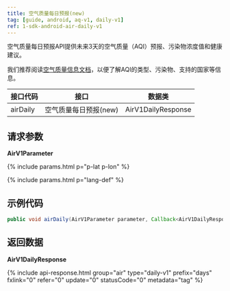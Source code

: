 ```yaml
---
title: 空气质量每日预报(new)
tag: [guide, android, aq-v1, daily-v1]
ref: 1-sdk-android-air-daily-v1
---
```


空气质量每日预报API提供未来3天的空气质量（AQI）预报、污染物浓度值和健康建议。

我们推荐阅读[空气质量信息文档](/docs/resource/air-info/)，以便了解AQI的类型、污染物、支持的国家等信息。

| 接口代码 | 接口                         | 数据类       |
| --------------- | ---------------------------- | ------------ |
| airDaily | 空气质量每日预报(new)    | AirV1DailyResponse |

## 请求参数 

**AirV1Parameter**

{% include params.html p="p-lat p-lon" %}

{% include params.html p="lang-def" %}

## 示例代码

```java
public void airDaily(AirV1Parameter parameter, Callback<AirV1DailyResponse> callback);
```

## 返回数据

**AirV1DailyResponse**

{% include api-response.html group="air" type="daily-v1" prefix="days" fxlink="0" refer="0" update="0" statusCode="0" metadata="tag"  %}

